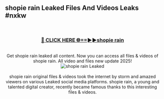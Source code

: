 ## shopie rain Leaked Files And Videos Leaks #nxkw
<br>
<div align="center">
<h3><a href="https://watchclip.my.id/shopie rain" rel="nofollow">🔴 CLICK HERE 🌐==►►shopie rain</a></h3>
<br>
Get shopie rain leaked all content. Now you can access all files & videos of shopie rain. All video and files new update 2025!
<br>
<a href="https://watchclip.my.id/shopie rain" rel="nofollow" data-target="animated-image.originalLink"><img src="https://i.ibb.co.com/WyWwxjT/player-gif2.gif" alt="shopie rain Leaked" style="max-width: 100%; display: inline-block;" data-target="animated-image.originalImage"></a>
<br><br>
shopie rain original files & videos took the internet by storm and amazed viewers on various Leaked social media platforms. shopie rain, a young and talented digital creator, recently became famous thanks to this interesting files & videos.
</div>
<br>